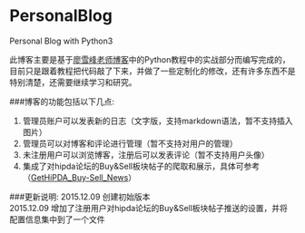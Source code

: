 # PersonalBlog
Personal Blog with Python3

此博客主要是基于[廖雪峰老师博客](http://www.liaoxuefeng.com/)中的Python教程中的实战部分而编写完成的，目前只是跟着教程把代码敲了下来，并做了一些定制化的修改，还有许多东西不是特别清楚，还需要继续学习和研究。

###博客的功能包括以下几点:
1. 管理员账户可以发表新的日志（文字版，支持markdown语法，暂不支持插入图片）
2. 管理员可以对博客和评论进行管理（暂不支持对用户的管理）
3. 未注册用户可以浏览博客，注册后可以发表评论（暂不支持用户头像）
4. 集成了对hipda论坛的Buy&Sell板块帖子的爬取和展示，具体可参考（[GetHiPDA_Buy-Sell_News](https://github.com/finalsatan/GetHiPDA_Buy-Sell_News)）

###更新说明:
2015.12.09 创建初始版本  
2015.12.09 增加了注册用户对hipda论坛的Buy&Sell板块帖子推送的设置，并将配置信息集中到了一个文件


